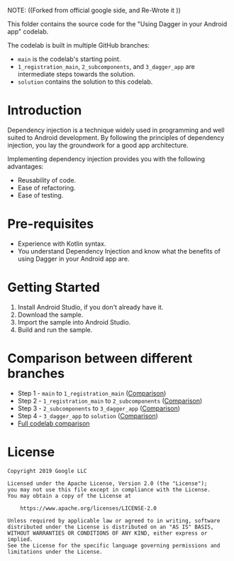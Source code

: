 NOTE: ((Forked from official google side, and Re-Wrote it ))

This folder contains the source code for the "Using Dagger in your Android app" codelab.

The codelab is built in multiple GitHub branches:
* `main` is the codelab's starting point.
* `1_registration_main`, `2_subcomponents`, and `3_dagger_app` are intermediate
steps towards the solution.
* `solution` contains the solution to this codelab.


# Introduction
Dependency injection is a technique widely used in programming and well suited
to Android development. By following the principles of dependency injection, you
lay the groundwork for a good app architecture.

Implementing dependency injection provides you with the following advantages:
* Reusability of code.
* Ease of refactoring.
* Ease of testing.


# Pre-requisites
* Experience with Kotlin syntax.
* You understand Dependency Injection and know what the benefits
of using Dagger in your Android app are.

# Getting Started
1. Install Android Studio, if you don't already have it.
2. Download the sample.
3. Import the sample into Android Studio.
4. Build and run the sample.


# Comparison between different branches
* Step 1 - `main` to `1_registration_main` ([Comparison](https://github.com/googlecodelabs/android-dagger/compare/main...1_registration_main))
* Step 2 - `1_registration_main` to `2_subcomponents` ([Comparison](https://github.com/googlecodelabs/android-dagger/compare/1_registration_main...2_subcomponents))
* Step 3 - `2_subcomponents` to `3_dagger_app` ([Comparison](https://github.com/googlecodelabs/android-dagger/compare/2_subcomponents...3_dagger_app))
* Step 4 - `3_dagger_app` to `solution` ([Comparison](https://github.com/googlecodelabs/android-dagger/compare/3_dagger_app...solution))
* [Full codelab comparison](https://github.com/googlecodelabs/android-dagger/compare/main...solution)


# License

```
Copyright 2019 Google LLC

Licensed under the Apache License, Version 2.0 (the "License");
you may not use this file except in compliance with the License.
You may obtain a copy of the License at

    https://www.apache.org/licenses/LICENSE-2.0

Unless required by applicable law or agreed to in writing, software
distributed under the License is distributed on an "AS IS" BASIS,
WITHOUT WARRANTIES OR CONDITIONS OF ANY KIND, either express or implied.
See the License for the specific language governing permissions and
limitations under the License.
```
